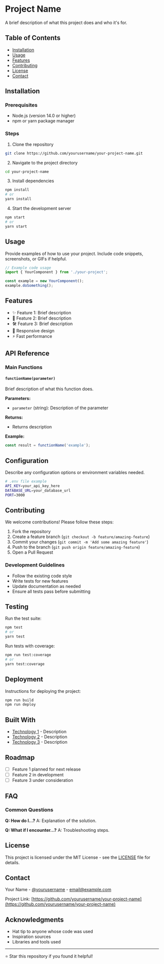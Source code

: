 # Project Name

A brief description of what this project does and who it's for.

## Table of Contents

- [Installation](#installation)
- [Usage](#usage)
- [Features](#features)
- [Contributing](#contributing)
- [License](#license)
- [Contact](#contact)

## Installation

### Prerequisites

- Node.js (version 14.0 or higher)
- npm or yarn package manager

### Steps

1. Clone the repository
```bash
git clone https://github.com/yourusername/your-project-name.git
```

2. Navigate to the project directory
```bash
cd your-project-name
```

3. Install dependencies
```bash
npm install
# or
yarn install
```

4. Start the development server
```bash
npm start
# or
yarn start
```

## Usage

Provide examples of how to use your project. Include code snippets, screenshots, or GIFs if helpful.

```javascript
// Example code usage
import { YourComponent } from './your-project';

const example = new YourComponent();
example.doSomething();
```

## Features

- ✨ Feature 1: Brief description
- 🚀 Feature 2: Brief description
- 🛠️ Feature 3: Brief description
- 📱 Responsive design
- ⚡ Fast performance

## API Reference

### Main Functions

#### `functionName(parameter)`

Brief description of what this function does.

**Parameters:**
- `parameter` (string): Description of the parameter

**Returns:**
- Returns description

**Example:**
```javascript
const result = functionName('example');
```

## Configuration

Describe any configuration options or environment variables needed.

```bash
# .env file example
API_KEY=your_api_key_here
DATABASE_URL=your_database_url
PORT=3000
```

## Contributing

We welcome contributions! Please follow these steps:

1. Fork the repository
2. Create a feature branch (`git checkout -b feature/amazing-feature`)
3. Commit your changes (`git commit -m 'Add some amazing feature'`)
4. Push to the branch (`git push origin feature/amazing-feature`)
5. Open a Pull Request

### Development Guidelines

- Follow the existing code style
- Write tests for new features
- Update documentation as needed
- Ensure all tests pass before submitting

## Testing

Run the test suite:

```bash
npm test
# or
yarn test
```

Run tests with coverage:

```bash
npm run test:coverage
# or
yarn test:coverage
```

## Deployment

Instructions for deploying the project:

```bash
npm run build
npm run deploy
```

## Built With

- [Technology 1](link) - Description
- [Technology 2](link) - Description
- [Technology 3](link) - Description

## Roadmap

- [ ] Feature 1 planned for next release
- [ ] Feature 2 in development
- [ ] Feature 3 under consideration

## FAQ

### Common Questions

**Q: How do I...?**
A: Explanation of the solution.

**Q: What if I encounter...?**
A: Troubleshooting steps.

## License

This project is licensed under the MIT License - see the [LICENSE](LICENSE) file for details.

## Contact

Your Name - [@yourusername](https://twitter.com/yourusername) - email@example.com

Project Link: [https://github.com/yourusername/your-project-name](https://github.com/yourusername/your-project-name)

## Acknowledgments

- Hat tip to anyone whose code was used
- Inspiration sources
- Libraries and tools used

---

⭐ Star this repository if you found it helpful!